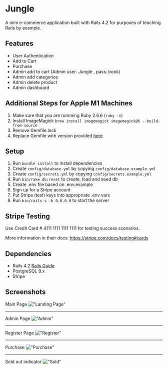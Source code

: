 # Jungle

A mini e-commerce application built with Rails 4.2 for purposes of teaching Rails by example.

## Features
- User Authentication
- Add to Cart
- Purchase
- Admin add to cart (Admin user: Jungle , pass: book)
- Admin add categories
- Admin delete product
- Admin dashboard

## Additional Steps for Apple M1 Machines

1. Make sure that you are runnning Ruby 2.6.6 (`ruby -v`)
1. Install ImageMagick `brew install imagemagick imagemagick@6 --build-from-source`
2. Remove Gemfile.lock
3. Replace Gemfile with version provided [here](https://gist.githubusercontent.com/FrancisBourgouin/831795ae12c4704687a0c2496d91a727/raw/ce8e2104f725f43e56650d404169c7b11c33a5c5/Gemfile)

## Setup

1. Run `bundle install` to install dependencies
2. Create `config/database.yml` by copying `config/database.example.yml`
3. Create `config/secrets.yml` by copying `config/secrets.example.yml`
4. Run `bin/rake db:reset` to create, load and seed db
5. Create .env file based on .env.example
6. Sign up for a Stripe account
7. Put Stripe (test) keys into appropriate .env vars
8. Run `bin/rails s -b 0.0.0.0` to start the server

## Stripe Testing

Use Credit Card # 4111 1111 1111 1111 for testing success scenarios.

More information in their docs: <https://stripe.com/docs/testing#cards>

## Dependencies

* Rails 4.2 [Rails Guide](http://guides.rubyonrails.org/v4.2/)
* PostgreSQL 9.x
* Stripe

## Screenshots 
Main Page
!["Landing Page"](https://github.com/xazzer81/jungle-rails/blob/master/Docs/Main.png)

--------------------------------------
Admin Page
!["Admin"](https://github.com/xazzer81/jungle-rails/blob/master/Docs/Admin.png)

--------------------------------------
Register Page
!["Register"](https://github.com/xazzer81/jungle-rails/blob/master/Docs/Signup.png)

--------------------------------------
Purchase
!["Purchase"](https://github.com/xazzer81/jungle-rails/blob/master/Docs/Purchase.png)

--------------------------------------
Sold out indicator
!["Sold"](https://github.com/xazzer81/jungle-rails/blob/master/Docs/Sold.png)
